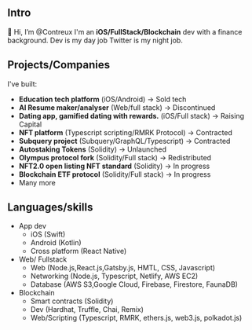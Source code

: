 
## Intro 
👋 Hi, I’m @Contreux I'm an **iOS/FullStack/Blockchain** dev
with a finance background. Dev is my day job Twitter is my night job.

## Projects/Companies
I've built:
- **Education tech platform** (iOS/Android) -> Sold tech 
- **AI Resume maker/analyser** (Web/full stack) -> Discontinued 
- **Dating app, gamified dating with rewards.** (iOS/Full stack) -> Raising Capital 
- **NFT platform** (Typescript scripting/RMRK Protocol) -> Contracted 
- **Subquery project** (Subquery/GraphQL/Typescript) -> Contracted 
- **Autostaking Tokens** (Solidity) -> Unlaunched
- **Olympus protocol fork** (Solidity/Full stack) -> Redistributed 
- **NFT2.0 open listing NFT standard** (Solidity) -> In progress 
- **Blockchain ETF protocol** (Solidity/Full stack) -> In progress 
- Many more 

## Languages/skills
- App dev
  - iOS (Swift)
  - Android (Kotlin)
  - Cross platform (React Native)
- Web/ Fullstack
  - Web (Node.js,React.js,Gatsby.js, HMTL, CSS, Javascript)
  - Networking (Node.js, Typescript, Netlify, AWS EC2)
  - Database (AWS S3,Google Cloud, Firebase, Firestore, FaunaDB)
- Blockchain
  - Smart contracts (Solidity) 
  - Dev (Hardhat, Truffle, Chai, Remix)
  - Web/Scripting (Typescript, RMRK, ethers.js, web3.js, polkadot.js)

<!---
ContreuxDeRothschild/ContreuxDeRothschild is a ✨ special ✨ repository because its `README.md` (this file) appears on your GitHub profile.
You can click the Preview link to take a look at your changes.
--->
